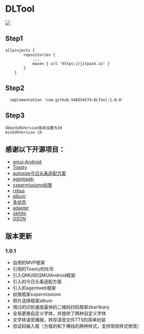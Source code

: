 # DLTool
[![](https://jitpack.io/v/546554574/DLTool.svg)](https://jitpack.io/#546554574/DLTool)
## Step1
```
allprojects {
		repositories {
			...
			maven { url 'https://jitpack.io' }
		}
	}
```
## Step2
```
  implementation 'com.github.546554574:DLTool:1.0.0'
```
## Step3
```
将minSdkVersion版本设置为19
minSdkVersion 19
```

## 感谢以下开源项目：
+ [qmui-Android](https://github.com/Tencent/QMUI_Android)
+ [Toasty](https://github.com/GrenderG/Toasty)
+ [autosize今日头条适配方案](https://github.com/GrenderG/Toasty)
+ [agentweb](https://github.com/GrenderG/Toasty)
+ [xxpermissions权限](https://github.com/GrenderG/Toasty)
+ [rxbus](https://github.com/Blankj/RxBus)
+ [album](https://github.com/yanzhenjie/Album)
+ [多状态](https://github.com/qyxxjd/MultipleStatusView)
+ [adapter](https://github.com/CymChad/BaseRecyclerViewAdapterHelper)
+ [okhttp](https://github.com/square/okhttp)
+ [GSON](https://github.com/google/gson)

## 版本更新
### 1.0.1
+ 自用的MVP框架
+ 引用的Toasty的吐司
+ 引入QMUI的QMUIAndroid框架
+ 引入的今日头条适配方案
+ 引入的agentweb框架
+ 权限框架xxpermissions
+ 照片选择框架album
+ 用过的识别速度最快的二维码扫码框架zbarlibary
+ 全局更换自定义字体，并提供了两种自定义字体
+ 文字转语音播报，转存语音文件TTS的简单封装
+ 验证码输入框（方框的和下横线的两种样式，支持常规样式修改）
